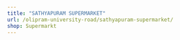 ```yaml
---
title: "SATHYAPURAM SUPERMARKET"
url: /olipram-university-road/sathyapuram-supermarket/
shop: Supermarkt
---
```

